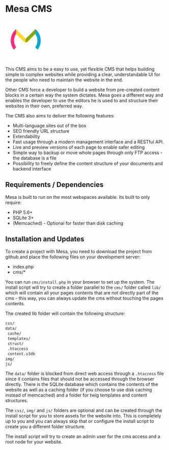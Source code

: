 Mesa CMS
========

![The mesa logo](logo/logo128.png)

This CMS aims to be a easy to use, yet flexible CMS that helps building simple to complex websites while providing
a clear, understandable UI for the people who need to maintain the website in the end.

Other CMS force a developer to build a website from pre-created content blocks in a certain way the system dictates.
Mesa goes a different way and enables the developer to use the editors he is used to and structure their websites in their
own, preferred way.
  
The CMS also aims to deliver the following features:

* Multi-language sites out of the box
* SEO friendly URL structure
* Extendability
* Fast usage through a modern management interface and a RESTful API.
* Live and preview versions of each page to enable safer editing
* Simple way to backup or move whole pages through only FTP access - the database is a file
* Possibility to freely define the content structure of your documents and backend interface


Requirements / Dependencies
---------------------------

Mesa is built to run on the most webspaces available. Its built to only require:

* PHP 5.6+
* SQLite 3+
* (Memcached) - Optional for faster than disk caching


Installation and Updates
------------------------

To create a project with Mesa, you need to download the project from github and place the following
files on your development server:

* index.php
* cms/*

You can run `cms/install.php` in your browser to set up the system. The install script will try to create a folder
parallel to the `cms/` folder called `lib/` which will contain all your pages contents that are not directly part of
the cms - this way, you can always update the cms without touching the pages contents.

The created lib folder will contain the following structure:

    css/
    data/
     cache/
     templates/
     struct/
     .htaccess
     content.s3db
    img/
    js/
  
The `data/` folder is blocked from direct web access through a `.htaccess` file since it contains files that should
not be accessed through the browser directly. There is the SQLite database which contains the contents of the website
as well as a caching folder (if you choose to use disk caching instead of memcached) and a folder for twig templates and
content structures.

The `css/`, `img/` and `js/` folders are optional and can be created through the install script for you to store assets
for the website into. This is completely up to you and you can always skip that or configure the install script to create
you a different folder structure.

The install script will try to create an admin user for the cms access and a root node for your website.

